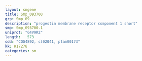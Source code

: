 ```yaml
---
layout: smgene
title: Smp_093700
grp: Smp_09
description: "progestin membrane receptor component 1 short"
smp: Smp_093700.1
uniprot: "G4V9R2"
length:   573
cdd: "COG4892, cl02041, pfam00173"
kk: K17278
categories: sm
---
```

